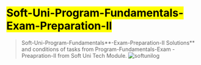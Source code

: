 # <mark> Soft-Uni-Program-Fundamentals-Exam-Preparation-II 
> Soft-Uni-Program-Fundamentals**-Exam-Preparation-II Solutions** and conditions of tasks from Program-Fundamentals-Exam -Preapration-II from Soft Uni Tech Module.
![softunilog](https://encrypted-tbn0.gstatic.com/images?q=tbn:ANd9GcQ-dUnF8cj3ASv4ZYXFBLejZWUim-IgR2LFurC-PUlPNZScmxEt)
